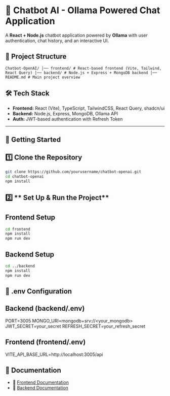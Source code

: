 # 🧠 Chatbot AI - Ollama Powered Chat Application

A **React + Node.js** chatbot application powered by **Ollama** with user authentication, chat history, and an interactive UI.

## 📁 Project Structure
```
Chatbot-OpenAI/ │── frontend/ # React-based frontend (Vite, Tailwind, React Query) │── backend/ # Node.js + Express + MongoDB backend │── README.md # Main project overview
```

## 🛠 Tech Stack
- **Frontend:** React (Vite), TypeScript, TailwindCSS, React Query, shadcn/ui
- **Backend:** Node.js, Express, MongoDB, Ollama API
- **Auth:** JWT-based authentication with Refresh Token

---

## 🚀 Getting Started

## 1️⃣ **Clone the Repository**
```sh
git clone https://github.com/yourusername/chatbot-openai.git
cd chatbot-openai
npm install
```
## 2️⃣ ** Set Up & Run the Project**

## Frontend Setup
```sh
cd frontend
npm install
npm run dev
```

## Backend Setup
```sh
cd ../backend
npm install
npm run dev
```

## 📂  .env Configuration

## Backend (backend/.env)
PORT=3005
MONGO_URI=mongodb+srv://<your_mongodb>
JWT_SECRET=your_secret
REFRESH_SECRET=your_refresh_secret

## Frontend (frontend/.env)
VITE_API_BASE_URL=http://localhost:3005/api

## 📘 Documentation
- 📂 [Frontend Documentation](frontend/README.md)
- 📂 [Backend Documentation](backend/README.md)
